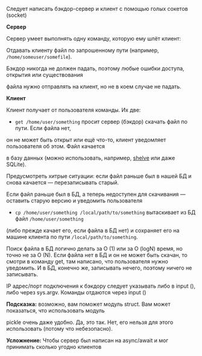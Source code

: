 Следует написать бэкдор-сервер и клиент с помощью голых сокетов (socket)

**Сервер**

Сервер умеет выполнять одну команду, которую ему шлёт клиент:

Отдавать клиенту файл по запрошенному пути (например, ```/home/someuser/somefile```).

Бэкдор никогда не должен падать, поэтому любые ошибки доступа, открытия или существования

файла нужно отправлять на клиент, но не в коем случае не падать.

**Клиент**

Клиент получает от пользователя команды. Их две:

* ```get /home/user/something``` просит сервер (бэкдор) скачать файл по пути. Если файла нет,

он не может быть открыт или ещё что-то, клиент уведомляет пользователя об этом. Файл качается

в базу данных (можно использовать, например, [shelve](https://docs.python.org/3/library/shelve.html) или даже SQLite).

Предусмотреть хитрые ситуации: если файл раньше был в нашей БД и снова качается — перезаписывать старый.

Если файл раньше был в БД, а теперь недоступен для скачивания — оставить старую версию и уведомить пользователя

* ```cp /home/user/something /local/path/to/something``` вытаскивает из БД файл ```/home/user/something```

(либо прежде качает его, если файла в БД нет) и сохраняет его на машине клиента по пути ```/local/path/to/something```.

Поиск файла в БД логично делать за O (1) или за O (logN) время, но точно не за O (N). Если файла нет в БД и он не может быть скачан, то смотри в команду get, там написано, что пользователя нужно уведомить. И в БД, конечно же, записывать нечего, поэтому ничего не записывать.

IP адрес/порт подключения к бэкдору следует указывать либо в input (), либо через sys.argv. Команды отдаются через input ()

**Подсказка:** возможно, вам поможет модуль struct. Вам может показаться, что использовать модуль

pickle очень даже удобно. Да, это так. Нет, его нельзя для этого использовать (потому что небезопасно).

**Усложнение:**
Чтобы сервер был написан на async/await и мог принимать сколько угодно клиентов
